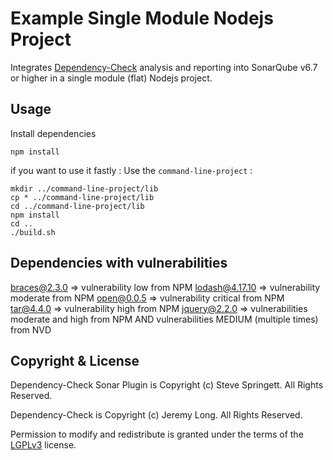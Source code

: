 
Example Single Module Nodejs Project
=====================================

Integrates [Dependency-Check] analysis and reporting into SonarQube v6.7 or higher in a single module (flat) Nodejs project.

Usage
-------------------
Install dependencies
```
npm install
```

if you want to use it fastly :
Use the `command-line-project` :
```
mkdir ../command-line-project/lib
cp * ../command-line-project/lib
cd ../command-line-project/lib
npm install
cd ..
./build.sh
```

Dependencies with vulnerabilities
-------------------

braces@2.3.0 => vulnerability low from NPM
lodash@4.17.10 => vulnerability moderate from NPM
open@0.0.5 => vulnerability critical from NPM
tar@4.4.0 => vulnerability high from NPM
jquery@2.2.0 => vulnerabilities moderate and high from NPM AND vulnerabilities MEDIUM (multiple times) from NVD


Copyright & License
-------------------

Dependency-Check Sonar Plugin is Copyright (c) Steve Springett. All Rights Reserved.

Dependency-Check is Copyright (c) Jeremy Long. All Rights Reserved.

Permission to modify and redistribute is granted under the terms of the [LGPLv3] license.

  [LGPLv3]: http://www.gnu.org/licenses/lgpl.txt
  [Dependency-Check]: https://www.owasp.org/index.php/OWASP_Dependency_Check
